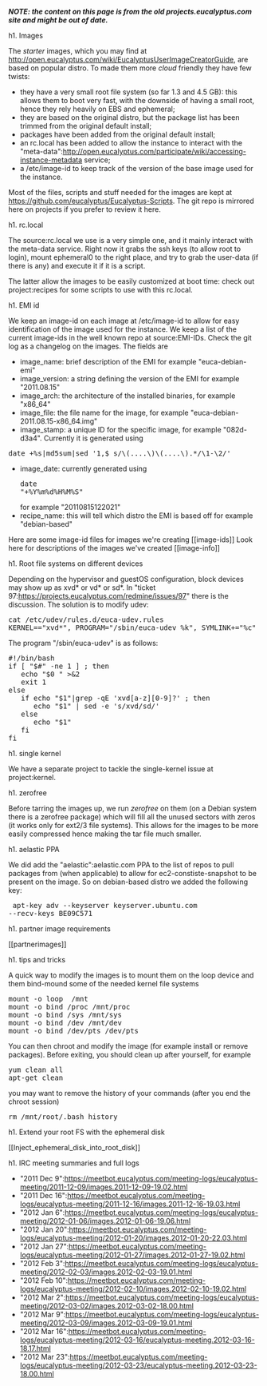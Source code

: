 **_NOTE: the content on this page is from the old projects.eucalyptus.com site and might be out of date._**

h1. Images

The _starter_ images, which you may find at http://open.eucalyptus.com/wiki/EucalyptusUserImageCreatorGuide, are based on popular distro. To made them more _cloud_ friendly they have few twists:

* they have a very small root file system (so far 1.3 and 4.5 GB): this allows them to boot very fast, with the downside of having a small root, hence they rely heavily on EBS and ephemeral;
* they are based on the original distro, but the package list has been trimmed from the original default install;
* packages have been added from the original default install;
* an rc.local has been added to allow the instance to interact with the "meta-data":http://open.eucalyptus.com/participate/wiki/accessing-instance-metadata service;
* a /etc/image-id to keep track of the version of the base image used for the instance.

Most of the files, scripts and stuff needed for the images are kept at https://github.com/eucalyptus/Eucalyptus-Scripts. The git repo is mirrored here on projects if you prefer to review it here.

h1. rc.local

The source:rc.local we use is a very simple one, and it mainly interact with the meta-data service. Right now it grabs the ssh keys (to allow root to login), mount ephemeral0 to the right place, and try to grab the user-data (if there is any) and execute it if it is a script.

The latter allow the images to be easily customized at boot time: check out project:recipes for some scripts to use with this rc.local.

h1. EMI id

We keep an image-id on each image at /etc/image-id to allow for easy identification of the image used for the instance. We keep a list of the current image-ids in the well known repo at source:EMI-IDs. Check the git log as a changelog on the images. The fields are

* image_name: brief description of the EMI for example "euca-debian-emi"
* image_version: a string defining the version of the EMI for example "2011.08.15"
* image_arch: the architecture of the installed binaries, for example "x86_64"
* image_file: the file name for the image, for example "euca-debian-2011.08.15-x86_64.img"
* image_stamp: a unique ID for the specific image, for example "082d-d3a4". Currently it is generated using 
<pre>date +%s|md5sum|sed '1,$ s/\(....\)\(....\).*/\1-\2/'</pre>
* image_date: currently generated using <pre>date "+%Y%m%d%H%M%S"</pre> for example "20110815122021"
* recipe_name: this will tell which distro the EMI is based off for example "debian-based"

Here are some image-id files for images we're creating [[image-ids]]
Look here for descriptions of the images we've created [[image-info]]


h1. Root file systems on different devices

Depending on the hypervisor and guestOS configuration, block devices may show up as xvd* or vd* or sd*. In "ticket 97:https://projects.eucalyptus.com/redmine/issues/97" there is the discussion. The solution is to modify udev:

<pre>
cat /etc/udev/rules.d/euca-udev.rules
KERNEL=="xvd*", PROGRAM="/sbin/euca-udev %k", SYMLINK+="%c"
</pre>

The program "/sbin/euca-udev" is as follows:

<pre>
#!/bin/bash
if [ "$#" -ne 1 ] ; then
   echo "$0 <device>" >&2
   exit 1
else
   if echo "$1"|grep -qE 'xvd[a-z][0-9]?' ; then
      echo "$1" | sed -e 's/xvd/sd/'
   else
      echo "$1"
   fi
fi
</pre>


h1. single kernel

We have a separate project to tackle the single-kernel issue at project:kernel.

h1. zerofree

Before tarring the images up, we run _zerofree_ on them (on a Debian system there is a zerofree package) which will fill all the unused sectors with zeros (it works only for ext2/3 file systems). This allows for the images to be more easily compressed hence making the tar file much smaller.

h1. aelastic PPA

We did add the "aelastic":aelastic.com PPA to the list of repos to pull packages from (when applicable) to allow for ec2-constiste-snapshot to be present on the image. So on debian-based distro we added the following key: <pre> apt-key adv --keyserver keyserver.ubuntu.com --recv-keys BE09C571</pre>

h1. partner image requirements

[[partnerimages]]

h1. tips and tricks

A quick way to modify the images is to mount them on the loop device and them bind-mound some of the needed kernel  file systems

<pre>
mount -o loop <emi file name> /mnt
mount -o bind /proc /mnt/proc
mount -o bind /sys /mnt/sys
mount -o bind /dev /mnt/dev
mount -o bind /dev/pts /dev/pts
</pre>

You can then chroot and modify the image (for example install or remove packages). Before exiting, you should clean up after yourself, for example

<pre>
yum clean all
apt-get clean
</pre>

you may want to remove the history of your commands (after you end the chroot session)

<pre>
rm /mnt/root/.bash_history
</pre>

h1. Extend your root FS with the ephemeral disk

[[Inject_ephemeral_disk_into_root_disk]]

h1. IRC meeting summaries and full logs

* "2011 Dec 9":https://meetbot.eucalyptus.com/meeting-logs/eucalyptus-meeting/2011-12-09/images.2011-12-09-19.02.html
* "2011 Dec 16":https://meetbot.eucalyptus.com/meeting-logs/eucalyptus-meeting/2011-12-16/images.2011-12-16-19.03.html
* "2012 Jan 6":https://meetbot.eucalyptus.com/meeting-logs/eucalyptus-meeting/2012-01-06/images.2012-01-06-19.06.html
* "2012 Jan 20":https://meetbot.eucalyptus.com/meeting-logs/eucalyptus-meeting/2012-01-20/images.2012-01-20-22.03.html
* "2012 Jan 27":https://meetbot.eucalyptus.com/meeting-logs/eucalyptus-meeting/2012-01-27/images.2012-01-27-19.02.html
* "2012 Feb 3":https://meetbot.eucalyptus.com/meeting-logs/eucalyptus-meeting/2012-02-03/images.2012-02-03-19.01.html
* "2012 Feb 10":https://meetbot.eucalyptus.com/meeting-logs/eucalyptus-meeting/2012-02-10/images.2012-02-10-19.02.html
* "2012 Mar 2":https://meetbot.eucalyptus.com/meeting-logs/eucalyptus-meeting/2012-03-02/images.2012-03-02-18.00.html
* "2012 Mar 9":https://meetbot.eucalyptus.com/meeting-logs/eucalyptus-meeting/2012-03-09/images.2012-03-09-19.01.html
* "2012 Mar 16":https://meetbot.eucalyptus.com/meeting-logs/eucalyptus-meeting/2012-03-16/eucalyptus-meeting.2012-03-16-18.17.html
* "2012 Mar 23":https://meetbot.eucalyptus.com/meeting-logs/eucalyptus-meeting/2012-03-23/eucalyptus-meeting.2012-03-23-18.00.html